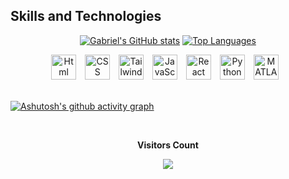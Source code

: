 ## Skills and Technologies 
<div align="center">
  
  [![Gabriel's GitHub stats](https://github-readme-stats.vercel.app/api?username=GabrielTeixei&show_icons=true&theme=tokyonight&count_private=false)](https://github.com/GabrielTeixei)
  [![Top Languages](https://github-readme-stats.vercel.app/api/top-langs/?username=GabrielTeixei&layout=compact&theme=tokyonight)](https://github.com/GabrielTeixei)
  
</div>  



<div align="center">
  <img src="https://cdn.jsdelivr.net/gh/devicons/devicon/icons/html5/html5-original.svg" alt="Html" width="40" height="40" style="margin-right: 10px;">
  <img src="https://cdn.jsdelivr.net/gh/devicons/devicon/icons/css3/css3-original.svg" alt="CSS" width="40" height="40" style="margin-right: 10px;">
  <img src="https://cdn.jsdelivr.net/gh/devicons/devicon/icons/tailwindcss/tailwindcss-plain.svg" alt="TailwindCss" width="40" height="40" style="margin-right: 10px;">
  <img src="https://cdn.jsdelivr.net/gh/devicons/devicon/icons/javascript/javascript-original.svg" alt="JavaScript" width="40" height="40" style="margin-right: 10px;">
  <img src="https://cdn.jsdelivr.net/gh/devicons/devicon/icons/react/react-original.svg" alt="React" width="40" height="40" style="margin-right: 10px;">
  <img src="https://cdn.jsdelivr.net/gh/devicons/devicon/icons/python/python-original.svg" alt="Python" width="40" height="40" style="margin-right: 10px;">
  <img src="https://cdn.jsdelivr.net/gh/devicons/devicon/icons/matlab/matlab-original.svg" alt="MATLAB" width="40" height="40" style="margin-right: 10px;">
</div>
<br>

[![Ashutosh's github activity graph](https://github-readme-activity-graph.vercel.app/graph?username=GabrielTeixei&bg_color=0d1117&color=ffffff&line=d3d7cf&point=cc0000&area=true&hide_border=true)](https://github.com/ashutosh00710/github-readme-activity-graph)
<br>

<div align="center">
  <br><p align="centre"><b>Visitors Count</b></p>  
  <p align="center"><img align="center" src="https://profile-counter.glitch.me/{GabrielTeixei}/count.svg" /></p> 
  <br>
</div>

